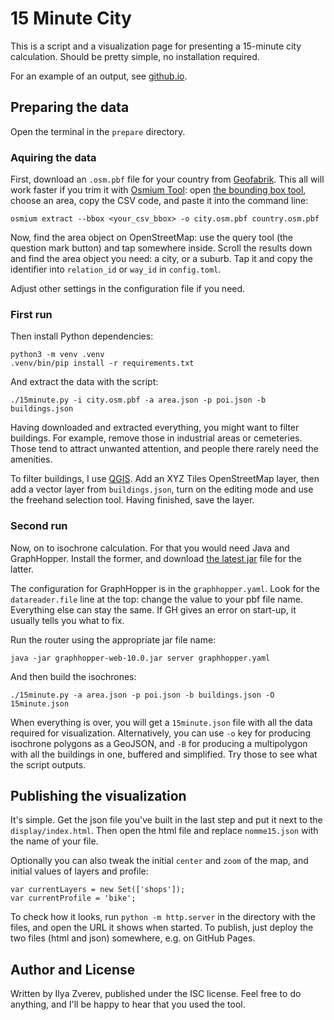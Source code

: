 # 15 Minute City

This is a script and a visualization page for presenting a 15-minute
city calculation. Should be pretty simple, no installation required.

For an example of an output, see [github.io](https://zverik.github.io/15minute/).

## Preparing the data

Open the terminal in the `prepare` directory.

### Aquiring the data

First, download an `.osm.pbf` file for your country from [Geofabrik](https://download.geofabrik.de/).
This all will work faster if you trim it with [Osmium Tool](https://osmcode.org/):
open [the bounding box tool](https://boundingbox.klokantech.com/), choose an area, copy the CSV code,
and paste it into the command line:

    osmium extract --bbox <your_csv_bbox> -o city.osm.pbf country.osm.pbf

Now, find the area object on OpenStreetMap: use the query tool (the question mark button) and tap somewhere
inside. Scroll the results down and find the area object you need: a city, or a suburb. Tap it
and copy the identifier into `relation_id` or `way_id` in `config.toml`.

Adjust other settings in the configuration file if you need.

### First run

Then install Python dependencies:

    python3 -m venv .venv
    .venv/bin/pip install -r requirements.txt

And extract the data with the script:

    ./15minute.py -i city.osm.pbf -a area.json -p poi.json -b buildings.json

Having downloaded and extracted everything, you might want to filter buildings. For example,
remove those in industrial areas or cemeteries. Those tend to attract unwanted attention,
and people there rarely need the amenities.

To filter buildings, I use [QGIS](https://qgis.org). Add an XYZ Tiles OpenStreetMap layer,
then add a vector layer from `buildings.json`, turn on the editing mode and use the freehand
selection tool. Having finished, save the layer.

### Second run

Now, on to isochrone calculation. For that you would need Java and GraphHopper. Install the
former, and download [the latest jar](https://github.com/graphhopper/graphhopper/releases)
file for the latter.

The configuration for GraphHopper is in the `graphhopper.yaml`. Look for
the `datareader.file` line at the top: change the value to your pbf file name.
Everything else can stay the same. If GH gives an error on start-up,
it usually tells you what to fix.

Run the router using the appropriate jar file name:

    java -jar graphhopper-web-10.0.jar server graphhopper.yaml

And then build the isochrones:

    ./15minute.py -a area.json -p poi.json -b buildings.json -O 15minute.json

When everything is over, you will get a `15minute.json` file with all the data required
for visualization. Alternatively, you can use `-o` key for producing isochrone polygons
as a GeoJSON, and `-B` for producing a multipolygon with all the buildings in one,
buffered and simplified. Try those to see what the script outputs.

## Publishing the visualization

It's simple. Get the json file you've built in the last step and put it next to the
`display/index.html`. Then open the html file and replace `nomme15.json` with the
name of your file.

Optionally you can also tweak the initial `center` and `zoom` of the map, and initial
values of layers and profile:

    var currentLayers = new Set(['shops']);
    var currentProfile = 'bike';

To check how it looks, run `python -m http.server` in the directory with the files,
and open the URL it shows when started. To publish, just deploy the two files (html
and json) somewhere, e.g. on GitHub Pages.

## Author and License

Written by Ilya Zverev, published under the ISC license. Feel free to do anything,
and I'll be happy to hear that you used the tool.
